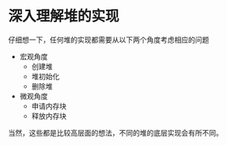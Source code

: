 # 深入理解堆的实现

仔细想一下，任何堆的实现都需要从以下两个角度考虑相应的问题

- 宏观角度
    - 创建堆
    - 堆初始化
    - 删除堆
- 微观角度
    - 申请内存块
    - 释放内存块

当然，这些都是比较高层面的想法，不同的堆的底层实现会有所不同。